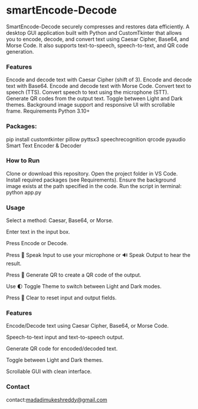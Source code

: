 # smartEncode-Decode
SmartEncode-Decode securely compresses and restores data efficiently.
A desktop GUI application built with Python and CustomTkinter that allows you to encode, decode, and convert text using Caesar Cipher, Base64, and Morse Code.
It also supports text-to-speech, speech-to-text, and QR code generation.

### Features
Encode and decode text with Caesar Cipher (shift of 3).
Encode and decode text with Base64.
Encode and decode text with Morse Code.
Convert text to speech (TTS).
Convert speech to text using the microphone (STT).
Generate QR codes from the output text.
Toggle between Light and Dark themes.
Background image support and responsive UI with scrollable frame.
Requirements
Python 3.10+
### Packages:
pip install customtkinter pillow pyttsx3 speechrecognition qrcode pyaudio
Smart Text Encoder & Decoder
### How to Run
Clone or download this repository.
Open the project folder in VS Code.
Install required packages (see Requirements).
Ensure the background image exists at the path specified in the code.
Run the script in terminal:
python app.py
### Usage
Select a method: Caesar, Base64, or Morse.

Enter text in the input box.

Press Encode or Decode.

Press 🎤 Speak Input to use your microphone or 🔊 Speak Output to hear the result.

Press 🔳 Generate QR to create a QR code of the output.

Use 🌓 Toggle Theme to switch between Light and Dark modes.

Press 🧹 Clear to reset input and output fields.

### Features
Encode/Decode text using Caesar Cipher, Base64, or Morse Code.

Speech-to-text input and text-to-speech output.

Generate QR code for encoded/decoded text.

Toggle between Light and Dark themes.

Scrollable GUI with clean interface.

### Contact
contact:madadimukeshreddy@gmail.com
